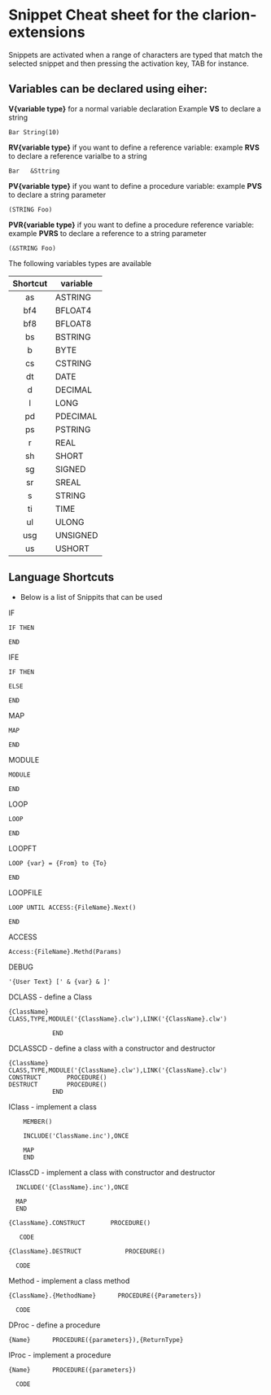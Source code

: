 # Snippet Cheat sheet for the clarion-extensions

Snippets are activated when a range of characters are typed that match the selected snippet and then pressing the activation key, TAB for instance.

## Variables can be declared using eiher:

**V{variable type}** for a normal variable declaration 
Example **VS** to declare a string
```clarion
Bar String(10)
```
**RV{variable type}** if you want to define a reference variable:
example **RVS** to declare a reference varialbe to a string
```clarion
Bar   &Sttring
```
**PV{variable type}** if you want to define a procedure variable:
example **PVS** to declare a string parameter
```clarion
(STRING Foo)
```
**PVR{variable type}** if you want to define a procedure reference variable:
example **PVRS** to declare a reference to a string parameter
```clarion
(&STRING Foo)
```


The following variables types are available

| Shortcut | variable | 
| :---: | --- |
 as | ASTRING |
bf4 | BFLOAT4 |
bf8 | BFLOAT8 |
bs | BSTRING |
b | BYTE |
 cs | CSTRING |
dt | DATE |
d| DECIMAL |
l | LONG |
pd | PDECIMAL |
ps | PSTRING |
r  | REAL |
sh | SHORT |
sg | SIGNED |
sr | SREAL |
s | STRING |
ti | TIME |
ul | ULONG |
usg | UNSIGNED |
us | USHORT |

## Language Shortcuts

- Below is a list of Snippits that can be used

IF
```clarion
IF THEN

END
```
IFE
```clarion
IF THEN

ELSE

END
```
MAP
```clarion
MAP

END
```
MODULE
```clarion
MODULE

END
```
LOOP
```clarion
LOOP

END
```
LOOPFT
```clarion
LOOP {var} = {From} to {To}

END
```
LOOPFILE
```clarion
LOOP UNTIL ACCESS:{FileName}.Next()

END
```
ACCESS
```clarion
Access:{FileName}.Methd(Params)
```
DEBUG
```clarion
'{User Text} [' & {var} & ]'
```
DCLASS - define a Class
```clarion
{ClassName}	CLASS,TYPE,MODULE('{ClassName}.clw'),LINK('{ClassName}.clw')

            END
```
DCLASSCD - define a class with a constructor and destructor
```clarion
{ClassName}	CLASS,TYPE,MODULE('{ClassName}.clw'),LINK('{ClassName}.clw')
CONSTRUCT		PROCEDURE()
DESTRUCT		PROCEDURE()
            END  
```
IClass - implement a class
```clarion
	MEMBER()

    INCLUDE('ClassName.inc'),ONCE

    MAP
    END
```
IClassCD - implement a class with constructor and destructor
```clarion
  INCLUDE('{ClassName}.inc'),ONCE

  MAP
  END

{ClassName}.CONSTRUCT		PROCEDURE()

   CODE

{ClassName}.DESTRUCT			PROCEDURE()

  CODE
```
Method - implement a class method
```clarion
{ClassName}.{MethodName}      PROCEDURE({Parameters})

  CODE
```
DProc - define a procedure
```clarion
{Name}		PROCEDURE({parameters}),{ReturnType}
```
IProc - implement a procedure
```clarion
{Name}		PROCEDURE({parameters})

  CODE
```